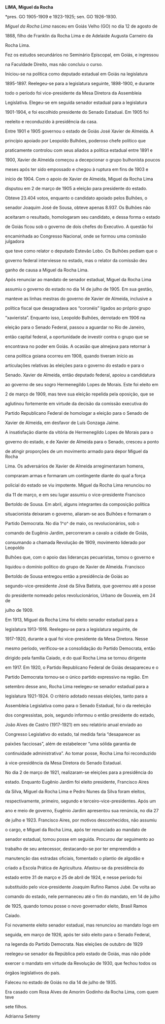 **LIMA, Miguel da Rocha**



\*pres. GO 1905-1909 e 1923-1925; sen. GO 1926-1930.



*Miguel da Rocha Lima* nasceu em Goiás Velho (GO) no dia 12 de agosto de

1868, filho de Franklin da Rocha Lima e de Adelaide Augusta Carneiro da

Rocha Lima.



Fez os estudos secundários no Seminário Episcopal, em Goiás, e ingressou

na Faculdade Direito, mas não concluiu o curso.



Iniciou-se na política como deputado estadual em Goiás na legislatura

1895-1897. Reelegeu-se para a legislatura seguinte, 1898-1900, e durante

todo o período foi vice-presidente da Mesa Diretora da Assembleia

Legislativa. Elegeu-se em seguida senador estadual para a legislatura

1901-1904, e foi escolhido presidente do Senado Estadual. Em 1905 foi

reeleito e reconduzido à presidência da casa.



Entre 1901 e 1905 governou o estado de Goiás José Xavier de Almeida. A

princípio apoiado por Leopoldo Bulhões, poderoso chefe político que

praticamente controlou com seus aliados a política estadual entre 1891 e

1900, Xavier de Almeida começou a decepcionar o grupo bulhonista poucos

meses após ter sido empossado e chegou à ruptura em fins de 1903 e

início de 1904. Com o apoio de Xavier de Almeida, Miguel da Rocha Lima

disputou em 2 de março de 1905 a eleição para presidente do estado.

Obteve 23.404 votos, enquanto o candidato apoiado pelos Bulhões, o

senador Joaquim José de Sousa, obteve apenas 8.937. Os Bulhões não

aceitaram o resultado, homologaram seu candidato, e dessa forma o estado

de Goiás ficou sob o governo de dois chefes do Executivo. A questão foi

encaminhada ao Congresso Nacional, onde se formou uma comissão julgadora

que teve como relator o deputado Estevão Lobo. Os Bulhões pediam que o

governo federal interviesse no estado, mas o relator da comissão deu

ganho de causa a Miguel da Rocha Lima.



Após renunciar ao mandato de senador estadual, Miguel da Rocha Lima

assumiu o governo do estado no dia 14 de julho de 1905. Em sua gestão,

manteve as linhas mestras do governo de Xavier de Almeida, inclusive a

política fiscal que desagradava aos “coronéis” ligados ao próprio grupo

“xavierista”. Enquanto isso, Leopoldo Bulhões, derrotado em 1906 na

eleição para o Senado Federal, passou a aguardar no Rio de Janeiro,

então capital federal, a oportunidade de investir contra o grupo que se

encontrava no poder em Goiás. A ocasião que almejava para retornar à

cena política goiana ocorreu em 1908, quando tiveram início as

articulações relativas às eleições para o governo do estado e para o

Senado. Xavier de Almeida, então deputado federal, apoiou a candidatura

ao governo de seu sogro Hermenegildo Lopes de Morais. Este foi eleito em

2 de março de 1909, mas teve sua eleição repelida pela oposição, que se

aglutinou fortemente em virtude da decisão da comissão executiva do

Partido Republicano Federal de homologar a eleição para o Senado de

Xavier de Almeida, em desfavor de Luís Gonzaga Jaime.



A insatisfação diante da vitória de Hermenegildo Lopes de Morais para o

governo do estado, e de Xavier de Almeida para o Senado, cresceu a ponto

de atingir proporções de um movimento armado para depor Miguel da Rocha

Lima. Os adversários de Xavier de Almeida arregimentaram homens,

compraram armas e formaram um contingente diante do qual a força

policial do estado se viu impotente. Miguel da Rocha Lima renunciou no

dia 11 de março, e em seu lugar assumiu o vice-presidente Francisco

Bertoldo de Sousa. Em abril, alguns integrantes da composição política

situacionista deixaram o governo, aliaram-se aos Bulhões e formaram o

Partido Democrata. No dia 1^o^ de maio, os revolucionários, sob o

comando de Eugênio Jardim, percorreram a cavalo a cidade de Goiás,

consumando a chamada Revolução de 1909, movimento liderado por Leopoldo

Bulhões que, com o apoio das lideranças pecuaristas, tomou o governo e

liquidou o domínio político do grupo de Xavier de Almeida. Francisco

Bertoldo de Sousa entregou então a presidência de Goiás ao

segundo-vice-presidente José da Silva Batista, que governou até a posse

do presidente nomeado pelos revolucionários, Urbano de Gouveia, em 24 de

julho de 1909.



Em 1913, Miguel da Rocha Lima foi eleito senador estadual para a

legislatura 1913-1916. Reelegeu-se para a legislatura seguinte, de

1917-1920, durante a qual foi vice-presidente da Mesa Diretora. Nesse

mesmo período, verificou-se a consolidação do Partido Democrata, então

dirigido pela família Caiado, e do qual Rocha Lima se tornou dirigente

em 1917. Em 1920, o Partido Republicano Federal de Goiás desapareceu e o

Partido Democrata tornou-se o único partido expressivo na região. Em

setembro desse ano, Rocha Lima reelegeu-se senador estadual para a

legislatura 1921-1924. O critério adotado nessas eleições, tanto para a

Assembleia Legislativa como para o Senado Estadual, foi o da reeleição

dos congressistas, pois, segundo informou o então presidente do estado,

João Alves de Castro (1917-1921) em seu relatório anual enviado ao

Congresso Legislativo do estado, tal medida faria “desaparecer as

paixões facciosas”, além de estabelecer “uma sólida garantia de

continuidade administrativa”. Ao tomar posse, Rocha Lima foi reconduzido

à vice-presidência da Mesa Diretora do Senado Estadual.



No dia 2 de março de 1921, realizaram-se eleições para a presidência do

estado. Enquanto Eugênio Jardim foi eleito presidente, Francisco Aires

da Silva, Miguel da Rocha Lima e Pedro Nunes da Silva foram eleitos,

respectivamente, primeiro, segundo e terceiro-vice-presidentes. Após um

ano e meio de governo, Eugênio Jardim apresentou sua renúncia, no dia 27

de julho e 1923. Francisco Aires, por motivos desconhecidos, não assumiu

o cargo, e Miguel da Rocha Lima, após ter renunciado ao mandato de

senador estadual, tomou posse em seguida. Procurou dar seguimento ao

trabalho de seu antecessor, destacando-se por ter empreendido a

manutenção das estradas oficiais, fomentado o plantio de algodão e

criado a Escola Prática de Agricultura. Afastou-se da presidência do

estado entre 31 de março e 25 de abril de 1924, e nesse período foi

substituído pelo vice-presidente Joaquim Rufino Ramos Jubé. De volta ao

comando do estado, nele permaneceu até o fim do mandato, em 14 de julho

de 1925, quando tomou posse o novo governador eleito, Brasil Ramos

Caiado.



Foi novamente eleito senador estadual, mas renunciou ao mandato logo em

seguida, em março de 1926, após ter sido eleito para o Senado Federal,

na legenda do Partido Democrata. Nas eleições de outubro de 1929

reelegeu-se senador da República pelo estado de Goiás, mas não pôde

exercer o mandato em virtude da Revolução de 1930, que fechou todos os

órgãos legislativos do país.



Faleceu no estado de Goiás no dia 14 de julho de 1935.



Era casado com Rosa Alves de Amorim Godinho da Rocha Lima, com quem teve

sete filhos.



Adrianna Setemy



